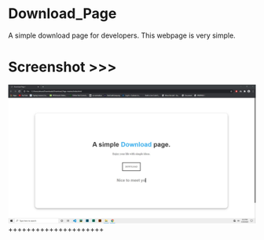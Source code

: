 # Download_Page
A simple download page for developers. This webpage is very simple.

# Screenshot >>>
![alt text](https://github.com/AhsanParadise/Download_Page/blob/master/ScreenShot.jpg?raw=true)
+++++++++++++++++++++

